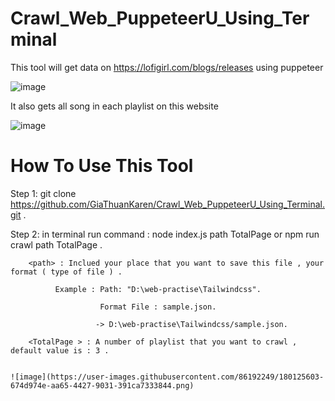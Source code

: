 # Crawl_Web_PuppeteerU_Using_Terminal

This tool will get data on https://lofigirl.com/blogs/releases using puppeteer

![image](https://user-images.githubusercontent.com/86192249/180123480-7752638d-dbed-4b68-a43e-6666f8b43242.png)

It also gets all song in each playlist on this website 

![image](https://user-images.githubusercontent.com/86192249/180123572-f7628637-0c97-49c5-8e49-011c7f3eae6b.png)

# How To Use This Tool
  Step 1: git clone https://github.com/GiaThuanKaren/Crawl_Web_PuppeteerU_Using_Terminal.git .
  
  Step 2: in terminal run command : node index.js path TotalPage or npm run crawl path TotalPage  .
  
  
        <path> : Inclued your place that you want to save this file , your format ( type of file ) .
        
              Example : Path: "D:\web-practise\Tailwindcss".
              
                        Format File : sample.json.
                        
                       -> D:\web-practise\Tailwindcss/sample.json.
                       
        <TotalPage > : A number of playlist that you want to crawl , default value is : 3 .
               
    
    ![image](https://user-images.githubusercontent.com/86192249/180125603-674d974e-aa65-4427-9031-391ca7333844.png)

    
    
    
